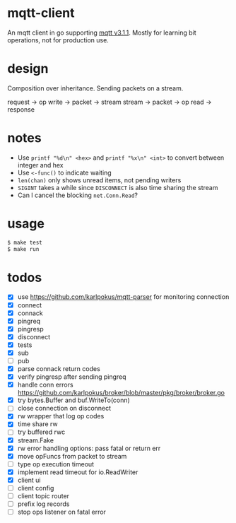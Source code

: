 # mqtt-client
An mqtt client in go supporting [mqtt v3.1.1](http://docs.oasis-open.org/mqtt/mqtt/v3.1.1/os/mqtt-v3.1.1-os.html#_Toc398718086). Mostly for learning bit operations, not for production use.

# design
Composition over inheritance. Sending packets on a stream.

request -> op write -> packet -> stream
stream -> packet -> op read -> response

# notes
- Use `printf "%d\n" <hex>` and `printf "%x\n" <int>` to convert between integer and hex
- Use `<-func()` to indicate waiting
- `len(chan)` only shows unread items, not pending writers
- `SIGINT` takes a while since `DISCONNECT` is also time sharing the stream
- Can I cancel the blocking `net.Conn.Read`?

# usage
````bash
$ make test
$ make run
````

# todos
- [x] use https://github.com/karlpokus/mqtt-parser for monitoring connection
- [x] connect
- [x] connack
- [x] pingreq
- [x] pingresp
- [x] disconnect
- [x] tests
- [x] sub
- [ ] pub
- [x] parse connack return codes
- [x] verify pingresp after sending pingreq
- [x] handle conn errors https://github.com/karlpokus/broker/blob/master/pkg/broker/broker.go
- [x] try bytes.Buffer and buf.WriteTo(conn)
- [ ] close connection on disconnect
- [x] rw wrapper that log op codes
- [x] time share rw
- [ ] try buffered rwc
- [x] stream.Fake
- [x] rw error handling options: pass fatal or return err
- [x] move opFuncs from packet to stream
- [ ] type op execution timeout
- [x] implement read timeout for io.ReadWriter
- [x] client ui
- [ ] client config
- [ ] client topic router
- [ ] prefix log records
- [ ] stop ops listener on fatal error
